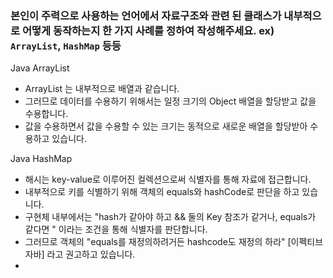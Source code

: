 ### 본인이 주력으로 사용하는 언어에서 자료구조와 관련 된 클래스가 내부적으로 어떻게 동작하는지 한 가지 사례를 정하여 작성해주세요. ex) `ArrayList`, `HashMap` 등등

Java ArrayList
- ArrayList 는 내부적으로 배열과 같습니다. 
- 그러므로 데이터를 수용하기 위해서는 일정 크기의 Object 배열을 할당받고 값을 수용합니다. 
- 값을 수용하면서 값을 수용할 수 있는 크기는 동적으로 새로운 배열을 할당받아 수용하고 있습니다.


Java HashMap
- 해시는 key-value로 이루어진 컬렉션으로써 식별자를 통해 자료에 접근합니다.
- 내부적으로 키를 식별하기 위해 객체의 equals와 hashCode로 판단을 하고 있습니다.
- 구현체 내부에서는 "hash가 같아야 하고  && 둘의 Key 참조가 같거나, equals가 같다면 " 이라는 조건을 통해 식별자를 판단합니다.
- 그러므로 객체의 "equals를 재정의하려거든 hashcode도 재정의 하라" [이펙티브 자바] 라고 권고하고 있습니다. 
- 